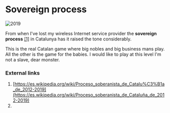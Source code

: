 # Sovereign process

![2019](http://telecomlobby.com/Images/1024px-Protests_by_the_ruling_of_the_Judgment_to_the_leaders_of_the_Catalan_independentist_process.png)

From when I've lost my wireless Internet service provider the **sovereign process** [[1]](https://es.wikipedia.org/wiki/Proceso_soberanista_de_Catalu%C3%B1a_de_2012-2019) in Catalunya has it raised the tone considerably.

This is the real Catalan game where big nobles and big business mans play. All the other is the game for the babies. I would like to play at this level I'm not a slave, dear monster.

###  External links

1. [https://es.wikipedia.org/wiki/Proceso_soberanista_de_Catalu%C3%B1a_de_2012-2019](https://es.wikipedia.org/wiki/Proceso_soberanista_de_Cataluña_de_2012-2019)
2. 